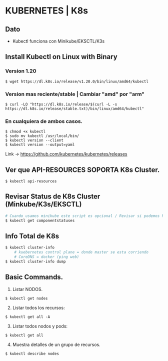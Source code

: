 # KUBERNETES | K8s

## Dato

- Kubectl funciona con Minikube/EKSCTL/K3s

## Install **Kubectl** on Linux with Binary

### Version 1.20

```console
$ wget https://dl.k8s.io/release/v1.20.0/bin/linux/amd64/kubectl
```

### Version mas reciente/stable | Cambiar "amd" por "arm"

```console
$ curl -LO "https://dl.k8s.io/release/$(curl -L -s https://dl.k8s.io/release/stable.txt)/bin/linux/amd64/kubectl"
```

### En cualquiera de ambos casos.

```console
$ chmod +x kubectl
$ sudo mv kubectl /usr/local/bin/
$ kubectl version --client
$ kubectl version --output=yaml
```

Link -> https://github.com/kubernetes/kubernetes/releases

## Ver que API-RESOURCES SOPORTA K8s Cluster.

```console
$ kubectl api-resources
```

## Revisar Status de K8s Cluster (Minkube/K3s/EKSCTL)

```bash
# Cuando usamos minikube este script es opcional / Revisar si podemos hacerlo con AWS
$ kubectl get componentstatuses
```

## Info Total de K8s

```bash
$ kubectl cluster-info
	# kuebernetes control plane = donde master se esta corriendo
	# CoreDNS = docker (ping web)
$ kubectl cluster-info dump
```

## Basic Commands.

1. Listar NODOS.

```console
$ kubectl get nodes
```

2. Listar todos los recursos:

```console
$ kubectl get all -A
```

3. Listar todos nodos y pods:

```console
$ kubectl get all
```

4. Muestra detalles de un grupo de recursos.

```console
$ kubectl describe nodes
```